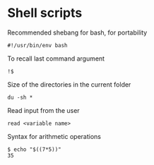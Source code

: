 # Shell scripts

Recommended shebang for bash, for portability
```
#!/usr/bin/env bash
```

To recall last command argument
```
!$
```


Size of the directories in the current folder
```
du -sh *
```

Read input from the user
```
read <variable name>
```

Syntax for arithmetic operations
```
$ echo "$((7*5))"
35
```
